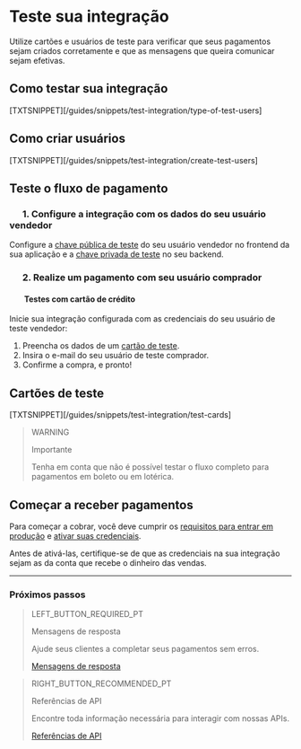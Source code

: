 # Teste sua integração

Utilize cartões e usuários de teste para verificar que seus pagamentos sejam criados corretamente e que as mensagens que queira comunicar sejam efetivas.

## Como testar sua integração

[TXTSNIPPET][/guides/snippets/test-integration/type-of-test-users]

## Como criar usuários

[TXTSNIPPET][/guides/snippets/test-integration/create-test-users]

## Teste o fluxo de pagamento

### &nbsp;&nbsp;&nbsp;&nbsp;&nbsp;&nbsp;1. Configure a integração com os dados do seu usuário vendedor

Configure a [chave pública de teste]([FAKER][CREDENTIALS][URL]) do seu usuário vendedor no frontend da sua aplicação e a [chave privada de teste]([FAKER][CREDENTIALS][URL]) no seu backend.

### &nbsp;&nbsp;&nbsp;&nbsp;&nbsp;&nbsp;2. Realize um pagamento com seu usuário comprador

#### &nbsp;&nbsp;&nbsp;&nbsp;&nbsp;&nbsp;&nbsp;&nbsp;Testes com cartão de crédito

Inicie sua integração configurada com as credenciais do seu usuário de teste vendedor:

1. Preencha os dados de um [cartão de teste](#bookmark_cartões_de_teste).
1. Insira o e-mail do seu usuário de teste comprador.
1. Confirme a compra, e pronto!

## Cartões de teste

[TXTSNIPPET][/guides/snippets/test-integration/test-cards]

> WARNING
>
> Importante
>
> Tenha em conta que não é possível testar o fluxo completo para pagamentos em boleto ou em lotérica.

## Começar a receber pagamentos

Para começar a cobrar, você deve cumprir os [requisitos para entrar em produção](https://www.mercadopago[FAKER][URL][DOMAIN]/developers/pt/guides/online-payments/checkout-api/goto-production) e [ativar suas credenciais]([FAKER][CREDENTIALS][URL]).

Antes de ativá-las, certifique-se de que as credenciais na sua integração sejam as da conta que recebe o dinheiro das vendas.<br/>

---
### Próximos passos

> LEFT_BUTTON_REQUIRED_PT
>
> Mensagens de resposta
>
> Ajude seus clientes a completar seus pagamentos sem erros.
>
> [Mensagens de resposta](https://www.mercadopago[FAKER][URL][DOMAIN]/developers/pt/guides/online-payments/checkout-api/handling-responses)

> RIGHT_BUTTON_RECOMMENDED_PT
>
> Referências de API
>
> Encontre toda informação necessária para interagir com nossas APIs.
>
> [Referências de API](https://www.mercadopago[FAKER][URL][DOMAIN]/developers/pt/reference)
